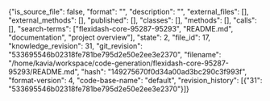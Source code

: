 {"is_source_file": false, "format": "", "description": "", "external_files": [], "external_methods": [], "published": [], "classes": [], "methods": [], "calls": [], "search-terms": ["flexidash-core-95287-95293", "README.md", "documentation", "project overview"], "state": 2, "file_id": 17, "knowledge_revision": 31, "git_revision": "533695546b02318fe781be795d2e50e2ee3e2370", "filename": "/home/kavia/workspace/code-generation/flexidash-core-95287-95293/README.md", "hash": "149275670f0d34a00ad3bc290c3f993f", "format-version": 4, "code-base-name": "default", "revision_history": [{"31": "533695546b02318fe781be795d2e50e2ee3e2370"}]}